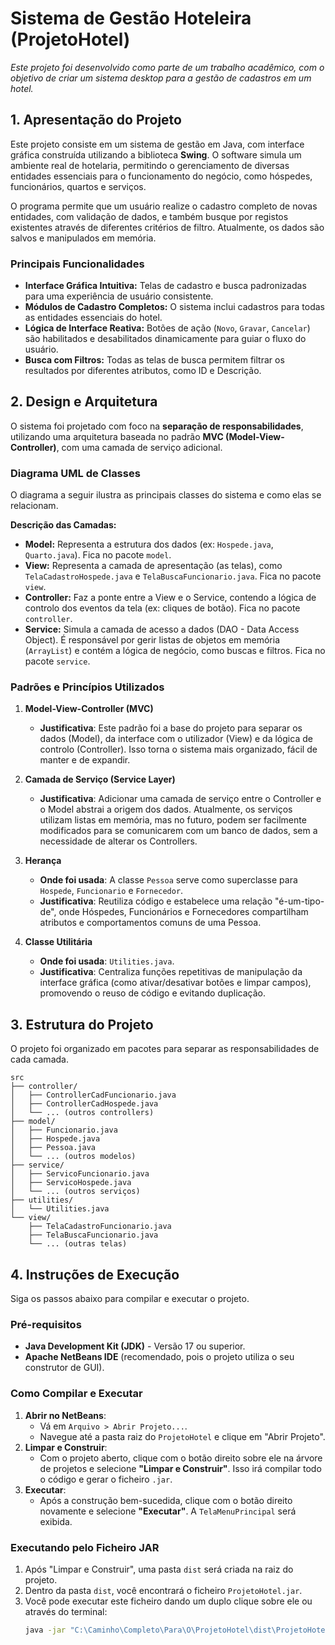 # Sistema de Gestão Hoteleira (ProjetoHotel)

*Este projeto foi desenvolvido como parte de um trabalho acadêmico, com o objetivo de criar um sistema desktop para a gestão de cadastros em um hotel.*

## 1\. Apresentação do Projeto

Este projeto consiste em um sistema de gestão em Java, com interface gráfica construída utilizando a biblioteca **Swing**. O software simula um ambiente real de hotelaria, permitindo o gerenciamento de diversas entidades essenciais para o funcionamento do negócio, como hóspedes, funcionários, quartos e serviços.

O programa permite que um usuário realize o cadastro completo de novas entidades, com validação de dados, e também busque por registos existentes através de diferentes critérios de filtro. Atualmente, os dados são salvos e manipulados em memória.

### Principais Funcionalidades

  - **Interface Gráfica Intuitiva:** Telas de cadastro e busca padronizadas para uma experiência de usuário consistente.
  - **Módulos de Cadastro Completos:** O sistema inclui cadastros para todas as entidades essenciais do hotel.
  - **Lógica de Interface Reativa:** Botões de ação (`Novo`, `Gravar`, `Cancelar`) são habilitados e desabilitados dinamicamente para guiar o fluxo do usuário.
  - **Busca com Filtros:** Todas as telas de busca permitem filtrar os resultados por diferentes atributos, como ID e Descrição.

## 2\. Design e Arquitetura

O sistema foi projetado com foco na **separação de responsabilidades**, utilizando uma arquitetura baseada no padrão **MVC (Model-View-Controller)**, com uma camada de serviço adicional.

### Diagrama UML de Classes

O diagrama a seguir ilustra as principais classes do sistema e como elas se relacionam.

**Descrição das Camadas:**

  - **Model:** Representa a estrutura dos dados (ex: `Hospede.java`, `Quarto.java`). Fica no pacote `model`.
  - **View:** Representa a camada de apresentação (as telas), como `TelaCadastroHospede.java` e `TelaBuscaFuncionario.java`. Fica no pacote `view`.
  - **Controller:** Faz a ponte entre a View e o Service, contendo a lógica de controlo dos eventos da tela (ex: cliques de botão). Fica no pacote `controller`.
  - **Service:** Simula a camada de acesso a dados (DAO - Data Access Object). É responsável por gerir listas de objetos em memória (`ArrayList`) e contém a lógica de negócio, como buscas e filtros. Fica no pacote `service`.

### Padrões e Princípios Utilizados

1.  **Model-View-Controller (MVC)**

      - **Justificativa**: Este padrão foi a base do projeto para separar os dados (Model), da interface com o utilizador (View) e da lógica de controlo (Controller). Isso torna o sistema mais organizado, fácil de manter e de expandir.

2.  **Camada de Serviço (Service Layer)**

      - **Justificativa**: Adicionar uma camada de serviço entre o Controller e o Model abstrai a origem dos dados. Atualmente, os serviços utilizam listas em memória, mas no futuro, podem ser facilmente modificados para se comunicarem com um banco de dados, sem a necessidade de alterar os Controllers.

3.  **Herança**

      - **Onde foi usada**: A classe `Pessoa` serve como superclasse para `Hospede`, `Funcionario` e `Fornecedor`.
      - **Justificativa**: Reutiliza código e estabelece uma relação "é-um-tipo-de", onde Hóspedes, Funcionários e Fornecedores compartilham atributos e comportamentos comuns de uma Pessoa.

4.  **Classe Utilitária**

      - **Onde foi usada**: `Utilities.java`.
      - **Justificativa**: Centraliza funções repetitivas de manipulação da interface gráfica (como ativar/desativar botões e limpar campos), promovendo o reuso de código e evitando duplicação.

## 3\. Estrutura do Projeto

O projeto foi organizado em pacotes para separar as responsabilidades de cada camada.

```
src
├── controller/
│   ├── ControllerCadFuncionario.java
│   ├── ControllerCadHospede.java
│   └── ... (outros controllers)
├── model/
│   ├── Funcionario.java
│   ├── Hospede.java
│   ├── Pessoa.java
│   └── ... (outros modelos)
├── service/
│   ├── ServicoFuncionario.java
│   ├── ServicoHospede.java
│   └── ... (outros serviços)
├── utilities/
│   └── Utilities.java
└── view/
    ├── TelaCadastroFuncionario.java
    ├── TelaBuscaFuncionario.java
    └── ... (outras telas)
```

## 4\. Instruções de Execução

Siga os passos abaixo para compilar e executar o projeto.

### Pré-requisitos

  - **Java Development Kit (JDK)** - Versão 17 ou superior.
  - **Apache NetBeans IDE** (recomendado, pois o projeto utiliza o seu construtor de GUI).

### Como Compilar e Executar

1.  **Abrir no NetBeans**:
      - Vá em `Arquivo > Abrir Projeto...`.
      - Navegue até a pasta raiz do `ProjetoHotel` e clique em "Abrir Projeto".
2.  **Limpar e Construir**:
      - Com o projeto aberto, clique com o botão direito sobre ele na árvore de projetos e selecione **"Limpar e Construir"**. Isso irá compilar todo o código e gerar o ficheiro `.jar`.
3.  **Executar**:
      - Após a construção bem-sucedida, clique com o botão direito novamente e selecione **"Executar"**. A `TelaMenuPrincipal` será exibida.

### Executando pelo Ficheiro JAR

1.  Após "Limpar e Construir", uma pasta `dist` será criada na raiz do projeto.
2.  Dentro da pasta `dist`, você encontrará o ficheiro `ProjetoHotel.jar`.
3.  Você pode executar este ficheiro dando um duplo clique sobre ele ou através do terminal:
    ```bash
    java -jar "C:\Caminho\Completo\Para\O\ProjetoHotel\dist\ProjetoHotel.jar"
    ```
